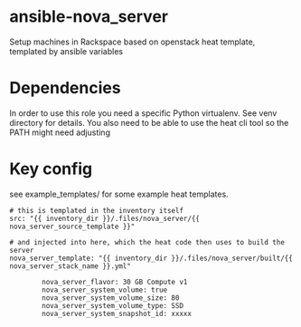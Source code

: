 # ansible-nova\_server

Setup machines in Rackspace based on openstack heat template, templated by ansible variables

# Dependencies

In order to use this role you need a specific Python virtualenv. See venv directory for details.
You also need to be able to use the heat cli tool so the PATH might need adjusting

# Key config

see example\_templates/ for some example heat templates.

```
# this is templated in the inventory itself
src: "{{ inventory_dir }}/.files/nova_server/{{ nova_server_source_template }}"

# and injected into here, which the heat code then uses to build the server
nova_server_template: "{{ inventory_dir }}/.files/nova_server/built/{{ nova_server_stack_name }}.yml"
```

```
        nova_server_flavor: 30 GB Compute v1
        nova_server_system_volume: true
        nova_server_system_volume_size: 80
        nova_server_system_volume_type: SSD
        nova_server_system_snapshot_id: xxxxx
```


